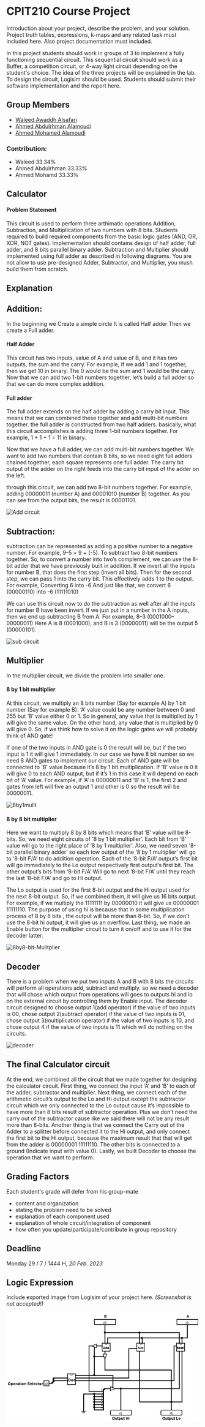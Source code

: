 # CPIT210 Course Project
Introduction about your project, describe the problem, and your solution. Project truth tables, expressions, k-maps and any related task must included here. Also project documentation must included.

In this project students should work in groups of 3 to implement a fully functioning sequential circuit. This sequential circuit should work as a Buffer, a competition circuit, or 4-way light circuit depending on the student's choice. The idea of the three projects will be explained in the lab. To design the circuit, Logisim should be used. Students should submit their software implementation and the report here. 

## Group Members
[comment]: <> (each group memeber should write his first, middle and last name with link to his GitHub account)
- [Waleed Awaddh Alsafari](https://github.com/WaleedAlsafari)
- [Ahmed Abdulrhman Alamoudi](https://github.com/AhmedAbdulrahmanAlamoudi)
- [Ahmed Mohamed Alamoudi](https://github.com/Ahmedyz123)


[comment]: <> (Students should include the contribution percentage of each group member.)
[comment]: <> (Example:)
### Contribution:
- Waleed 33.34%
- Ahmed Abdulrhman 33.33%
- Ahmed Mohamd 33.33%



## Calculator
#### Problem Statement
This circuit is used to perform three arthimatic operations Addition, Subtraction, and Multiplication of two numbers with 8 bits. Students required to build required components from the basic logic gates (AND, OR, XOR, NOT gates). Implementation should contains design of half adder, full adder, and 8 bits parallel binary adder. Subtraction and Multiplier should implemented using full adder as described in following diagrams. You are not allow to use pre-designed Adder, Subtractor, and Multiplier, you mush build them from scratch.

## Explanation

## Addition:  
 In the beginning we Create a simple circle It is called Half adder Then we create a Full adder.

#### Half Adder
This circuit has two inputs, value of A and value of B, and it has two outputs, the sum and the carry. For example, if we add 1 and 1 together, then we get 10 in binary. The 0 would be the sum and 1 would be the carry. Now that we can add two 1-bit numbers together, let’s build a full adder so that we can do more complex addition.

#### Full adder 
The full adder extends on the half adder by adding a carry bit input. This means that we can combined these together and add multi-bit numbers together. the full adder is constructed from two half adders.
basically, what this circuit accomplishes is adding three 1-bit numbers together. For example, 1 + 1 + 1 = 11 in binary.


Now that we have a full adder, we can add multi-bit numbers together. We want to add two numbers that contain 8 bits, so we need eight full adders chained together, each square represents one full adder. The carry bit output of the adder on the right feeds into the carry bit input of the adder on the left.

through this circuit, we can add two 8-bit numbers together. For example, adding 00000011 (number A) and 00001010 (number B) together.  As you can see from the output bits, the result is 00001101.

![Add circuit](https://user-images.githubusercontent.com/123273500/219878312-ac6a9a3f-47bb-45d1-a163-c35685f9e867.png)


## Subtraction:
 subtraction can be represented as adding a positive number to a negative number. For example, 9–5 = 9 + (-5). 
To subtract two 8-bit numbers together. So, to convert a number into two’s complement, we can use the 8-bit adder that we have previously built in addition. If we invert all the inputs for number B, that does the first step (invert all bits). Then for the second step, we can pass 1 into the carry bit. This effectively adds 1 to the output.
For example, Converting 6 into -6
And just like that, we convert 6 (00000110) into -6 (11111010)

We can use this circuit now to do the subtraction as well after all the inputs for number B have been invert.
If we just put in a number in the A inputs, then we end up subtracting B from A. 
For example, 8–3 (0001000–00000011)
Here A is 8 (0001000), and B is 3 (00000011) will be the output 5 (00000101).

![sub circuit](https://user-images.githubusercontent.com/123273500/219878332-ed9c148a-3018-4eba-ada6-36cc772d5b4e.png)

## Multiplier
In the multiplier circuit, we divide the problem into smaller one.

#### 8 by 1 bit multiplier
At this circuit, we multiply an 8 bits number (Say for example A) by 1 bit number (Say for example B). ‘A’ value could be any number between 0 and 255 but ‘B’ value either 0 or 1. So in general, any value that is multiplied by 1 will give the same value. On the other hand, any value that is multiplied by 0 will give 0. So, if we think how to solve it on the logic gates we will probably think of AND gate! 

If one of the two inputs in AND gate is 0 the result will be, but if the two input is 1 it will give 1 immediately. In our case we have 8 bit number so we need 8 AND gates to implement our circuit. Each of AND gate will be connected to ‘B’ value because it’s 8 by 1 bit multiplication. If ‘B’ value is 0 it will give 0 to each AND output, but if it’s 1 in this case it will depend on each bit of ‘A’ value. For example, if ‘A’ is 00000011 and ‘B’ is 1, the first 2 and gates from left will five an output 1 and other is 0 so the result will be 00000011.

![8by1mulit](https://user-images.githubusercontent.com/105042752/219877996-12014900-e5d6-44c7-b90c-47c362505f69.png)



#### 8 by 8 bit multiplier 
Here we want to multiply 8 by 8 bits which means that ‘B’ value will be 8-bits. So, we need eight circuits of ‘8 by 1 bit multiplier’.  Each bit from ‘B’ value will go to the right place of ‘8 by 1 multiplier’. Also, we need seven ‘8-bit parallel binary adder’ so each tow output of the ‘8 by 1 multiplier’ will go to ‘8-bit F/A’ to do addition operation. Each of the ‘8-bit F/A’ output’s first bit will go immediately to the Lo output respectively first output’s first bit. The other output’s bits from ‘8-bit F/A’ Will go to next ‘8-bit F/A’ until they reach the last ‘8-bit F/A’ and go to Hi output. 

The Lo output is used for the first 8-bit output and the Hi output used for the next 8-bit output. So, if we combined them, it will give us 16 bits output. For example, if we multiply the  11111111 by 00000010 it will give us 00000001 11111110. The purpose of using hi is because that in some multiplication process of 8 by 8 bits , the output will be more than 8-bit. So, if we don’t use the 8-bit hi output, it will give us an overflow. Last thing, we made an Enable button for the multiplier circuit to turn it on/off and to use it for the decoder latter. 

![8by8-bit-Mulitplier](https://user-images.githubusercontent.com/105042752/219878009-2c55ec43-0a44-4da1-a40d-aa4396f15527.png)


## Decoder
 There is a problem when we put two inputs A and B with 8 bits the circuits will perform all operations add, subtract and multiply. so we need a decoder that will chose which output from operations will goes to outputs hi and lo on the external circuit by controlling them by Enable input. The decoder circuit designed to choose output 1(add operator) if the value of two inputs is 00, chose output 2(subtract operator) if the value of two inputs is 01, chose output 3(multiplication operator) if the value of two inputs is 10, and chose output 4 if the value of two inputs is 11 which will do nothing on the circuits.

![decoder](https://user-images.githubusercontent.com/123273656/219878152-f88cc1bb-af45-48ef-9e10-4975f3682f53.png)


## The final Calculator circuit
At the end, we combined all the circuit that we made together for designing the calculator circuit. First thing, we connect the input ‘A’ and ‘B’ to each of the adder, subtractor and multiplier. Next thing, we connect each of the arithmetic circuit’s output to the Lo and Hi output except the subtractor circuit which we only connected to the Lo output cause it’s impossible to have more than 8 bits result of subtractor operation. Plus we don’t need the carry out of the subtractor cause like we said there will not be any result more than 8-bits. 
Another thing is that we connect the Carry out of the Adder to a splitter before connected it to the Hi output, and only connect the first bit to the Hi output, because the maximum result that that will get from the adder is 00000001 11111110. The other bits is connected to a ground (Indicate input  with value 0). Lastly, we built Decoder to choose the operation that we want to perform.



## Grading Factors
Each student's grade will defer from his group-mate 
- content and organization
- stating the problem need to be solved
- explanation of each component used
- explanation of whole circuit/integration of component
- how often you update/participate/contribute in group repository

## Deadline
Monday 29 / 7 / 1444 H, *20 Feb. 2023*

## Logic Expression
Include exported image from Logisim of your project here. *(Screenshot is not accepted!)*

![Our Awsome Project logic expression](images/Calculator.png)

